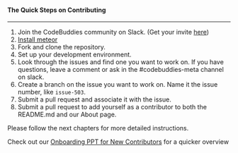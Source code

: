 #### The Quick Steps on Contributing
-----

1. Join the CodeBuddies community on Slack. (Get your invite [here](http://codebuddiesmeet.herokuapp.com))
2. [Install meteor](development_environment.md)
3. Fork and clone the repository.
4. Set up your development environment.
5. Look through the issues and find one you want to work on. If you have questions, leave a comment or ask in the #codebuddies-meta channel on slack.
6. Create a branch on the issue you want to work on. Name it the issue number, like `issue-503`.
7. Submit a pull request and associate it with the issue.
8. Submit a pull request to add yourself as a contributor to both the README.md and our About page.  

Please follow the next chapters for more detailed instructions. 

Check out our [Onboarding PPT for New Contributors](https://docs.google.com/presentation/d/1tlU9hWUsP44W6I0qEre0CgqrjLUaK1Vwr-hGq7phn0Q/edit?usp=drive_web) for a quicker overview
